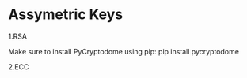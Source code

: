 # Assymetric Keys

1.RSA

Make sure to install PyCryptodome using pip: pip install pycryptodome

2.ECC
